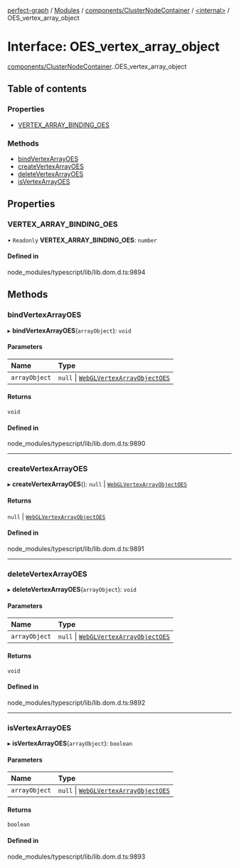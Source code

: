 [perfect-graph](../README.md) / [Modules](../modules.md) / [components/ClusterNodeContainer](../modules/components_ClusterNodeContainer.md) / [<internal\>](../modules/components_ClusterNodeContainer._internal_.md) / OES\_vertex\_array\_object

# Interface: OES\_vertex\_array\_object

[components/ClusterNodeContainer](../modules/components_ClusterNodeContainer.md).[<internal>](../modules/components_ClusterNodeContainer._internal_.md).OES_vertex_array_object

## Table of contents

### Properties

- [VERTEX\_ARRAY\_BINDING\_OES](components_ClusterNodeContainer._internal_.OES_vertex_array_object.md#vertex_array_binding_oes)

### Methods

- [bindVertexArrayOES](components_ClusterNodeContainer._internal_.OES_vertex_array_object.md#bindvertexarrayoes)
- [createVertexArrayOES](components_ClusterNodeContainer._internal_.OES_vertex_array_object.md#createvertexarrayoes)
- [deleteVertexArrayOES](components_ClusterNodeContainer._internal_.OES_vertex_array_object.md#deletevertexarrayoes)
- [isVertexArrayOES](components_ClusterNodeContainer._internal_.OES_vertex_array_object.md#isvertexarrayoes)

## Properties

### VERTEX\_ARRAY\_BINDING\_OES

• `Readonly` **VERTEX\_ARRAY\_BINDING\_OES**: `number`

#### Defined in

node_modules/typescript/lib/lib.dom.d.ts:9894

## Methods

### bindVertexArrayOES

▸ **bindVertexArrayOES**(`arrayObject`): `void`

#### Parameters

| Name | Type |
| :------ | :------ |
| `arrayObject` | ``null`` \| [`WebGLVertexArrayObjectOES`](components_ClusterNodeContainer._internal_.WebGLVertexArrayObjectOES.md) |

#### Returns

`void`

#### Defined in

node_modules/typescript/lib/lib.dom.d.ts:9890

___

### createVertexArrayOES

▸ **createVertexArrayOES**(): ``null`` \| [`WebGLVertexArrayObjectOES`](components_ClusterNodeContainer._internal_.WebGLVertexArrayObjectOES.md)

#### Returns

``null`` \| [`WebGLVertexArrayObjectOES`](components_ClusterNodeContainer._internal_.WebGLVertexArrayObjectOES.md)

#### Defined in

node_modules/typescript/lib/lib.dom.d.ts:9891

___

### deleteVertexArrayOES

▸ **deleteVertexArrayOES**(`arrayObject`): `void`

#### Parameters

| Name | Type |
| :------ | :------ |
| `arrayObject` | ``null`` \| [`WebGLVertexArrayObjectOES`](components_ClusterNodeContainer._internal_.WebGLVertexArrayObjectOES.md) |

#### Returns

`void`

#### Defined in

node_modules/typescript/lib/lib.dom.d.ts:9892

___

### isVertexArrayOES

▸ **isVertexArrayOES**(`arrayObject`): `boolean`

#### Parameters

| Name | Type |
| :------ | :------ |
| `arrayObject` | ``null`` \| [`WebGLVertexArrayObjectOES`](components_ClusterNodeContainer._internal_.WebGLVertexArrayObjectOES.md) |

#### Returns

`boolean`

#### Defined in

node_modules/typescript/lib/lib.dom.d.ts:9893
